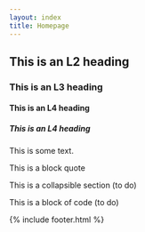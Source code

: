 ```yaml
---
layout: index
title: Homepage
---
```


## This is an L2 heading

### This is an L3 heading

#### This is an L4 heading

##### This is an L4 heading


This is some text. 


<div class="block-quote">
  <p>This is a block quote</p>
</div>

<div class="collapsible">
  <p>This is a collapsible section (to do)</p>
</div>

<div class="code-block">
  <p>This is a block of code (to do)</p>
</div>


{% include footer.html %}